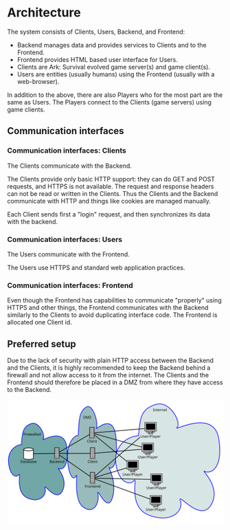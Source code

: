 # Architecture

The system consists of Clients, Users, Backend, and Frontend:
* Backend manages data and provides services to Clients and to the Frontend.
* Frontend provides HTML based user interface for Users.
* Clients are Ark: Survival evolved game server(s) and game client(s).
* Users are entities (usually humans) using the Frontend (usually with a web-browser).

In addition to the above, there are also Players who for the most part are the same as Users. The Players connect to the Clients (game servers) using game clients.


## Communication interfaces

### Communication interfaces: Clients

The Clients communicate with the Backend.

The Clients provide only basic HTTP support: they can do GET and POST requests, and HTTPS is not available. The request and response headers can not be read or written in the Clients. Thus the Clients and the Backend communicate with HTTP and things like cookies are managed manually.

Each Client sends first a "login" request, and then synchronizes its data with the backend.


### Communication interfaces: Users

The Users communicate with the Frontend.

The Users use HTTPS and standard web application practices.


### Communication interfaces: Frontend

Even though the Frontend has capabilities to communicate "properly" using HTTPS and other things, the Frontend communicates with the Backend similarly to the Clients to avoid duplicating interface code. The Frontend is allocated one Client id.


## Preferred setup

Due to the lack of security with plain HTTP access between the Backend and the Clients, it is highly recommended to keep the Backend behind a firewall and not allow access to it from the internet. The Clients and the Frontend should therefore be placed in a DMZ from where they have access to the Backend.

<img src="network_layout.svg" alt="Overview of the network layout" width="800" />
